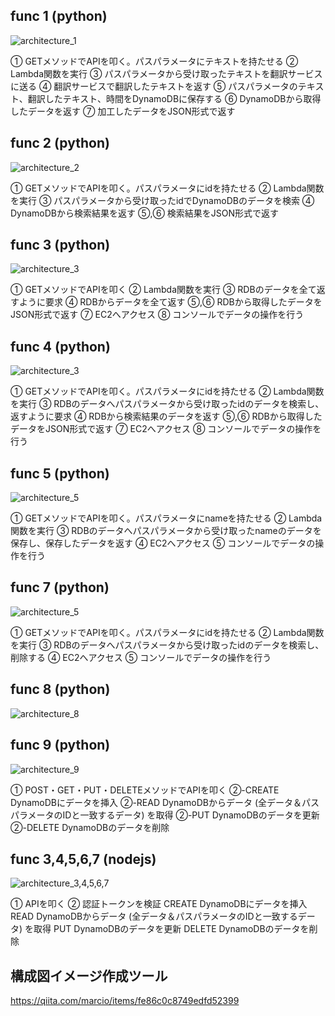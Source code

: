 ## func 1 (python)

![architecture_1](https://github.com/mzunohkaru/AWS-Sample-Lambda-API/assets/99012157/a177b1d0-060b-4a10-aed0-bf8ca8520bec)

① GETメソッドでAPIを叩く。パスパラメータにテキストを持たせる
② Lambda関数を実行
③ パスパラメータから受け取ったテキストを翻訳サービスに送る
④ 翻訳サービスで翻訳したテキストを返す
⑤ パスパラメータのテキスト、翻訳したテキスト、時間をDynamoDBに保存する
⑥ DynamoDBから取得したデータを返す
⑦ 加工したデータをJSON形式で返す


## func 2 (python)

![architecture_2](https://github.com/mzunohkaru/AWS-Sample-Lambda-API/assets/99012157/394b1f35-72cb-44b6-95e4-9f160a026790)

① GETメソッドでAPIを叩く。パスパラメータにidを持たせる
② Lambda関数を実行
③ パスパラメータから受け取ったidでDynamoDBのデータを検索
④ DynamoDBから検索結果を返す
⑤,⑥ 検索結果をJSON形式で返す


## func 3 (python)

![architecture_3](https://github.com/mzunohkaru/AWS-Sample-Lambda-API/assets/99012157/cd1ac291-dd40-4d03-a329-92141ed5ad6d)

① GETメソッドでAPIを叩く
② Lambda関数を実行
③ RDBのデータを全て返すように要求
④ RDBからデータを全て返す
⑤,⑥ RDBから取得したデータをJSON形式で返す 
⑦ EC2へアクセス
⑧ コンソールでデータの操作を行う


## func 4 (python)

![architecture_3](https://github.com/mzunohkaru/AWS-Sample-Lambda-API/assets/99012157/cd1ac291-dd40-4d03-a329-92141ed5ad6d)

① GETメソッドでAPIを叩く。パスパラメータにidを持たせる
② Lambda関数を実行
③ RDBのデータへパスパラメータから受け取ったidのデータを検索し、返すように要求
④ RDBから検索結果のデータを返す
⑤,⑥ RDBから取得したデータをJSON形式で返す 
⑦ EC2へアクセス
⑧ コンソールでデータの操作を行う


## func 5 (python)

![architecture_5](https://github.com/mzunohkaru/AWS-Sample-Lambda-API/assets/99012157/96240896-ba15-4590-bb49-4d34026dc1e0)

① GETメソッドでAPIを叩く。パスパラメータにnameを持たせる
② Lambda関数を実行
③ RDBのデータへパスパラメータから受け取ったnameのデータを保存し、保存したデータを返す
④ EC2へアクセス
⑤ コンソールでデータの操作を行う


## func 7 (python)

![architecture_5](https://github.com/mzunohkaru/AWS-Sample-Lambda-API/assets/99012157/96240896-ba15-4590-bb49-4d34026dc1e0)

① GETメソッドでAPIを叩く。パスパラメータにidを持たせる
② Lambda関数を実行
③ RDBのデータへパスパラメータから受け取ったidのデータを検索し、削除する
④ EC2へアクセス
⑤ コンソールでデータの操作を行う


## func 8 (python)

![architecture_8](https://github.com/mzunohkaru/AWS-Sample-Lambda-API/assets/99012157/a67a47db-d602-4ce7-9806-85bff1063c9d)


## func 9 (python)

![architecture_9](https://github.com/mzunohkaru/AWS-Sample-Lambda-API/assets/99012157/a7fc7ded-4a6a-464c-baef-395aa3e233dd)

① POST・GET・PUT・DELETEメソッドでAPIを叩く
②-CREATE DynamoDBにデータを挿入
②-READ DynamoDBからデータ (全データ＆パスパラメータのIDと一致するデータ) を取得
②-PUT  DynamoDBのデータを更新
②-DELETE DynamoDBのデータを削除


## func 3,4,5,6,7 (nodejs)

![architecture_3,4,5,6,7](https://github.com/mzunohkaru/AWS-Sample-Lambda-API/assets/99012157/3b8c52fa-ef8a-4214-b1da-d2f9b55e5012)

① APIを叩く
② 認証トークンを検証
CREATE DynamoDBにデータを挿入
READ DynamoDBからデータ (全データ＆パスパラメータのIDと一致するデータ) を取得
PUT  DynamoDBのデータを更新
DELETE DynamoDBのデータを削除


## 構成図イメージ作成ツール
https://qiita.com/marcio/items/fe86c0c8749edfd52399

